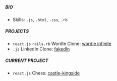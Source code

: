 ##### BIO

- Skills: `.js`, `.html`, `.css`, `.rb`

##### PROJECTS

- `react.js` `rails.rb` Wordle Clone: [wordle infinite](https://wordle-infinite.herokuapp.com/)
- `.js` LinkedIn Clone: [fakedIn](https://github.com/jgrochulski/fakedIn)

##### CURRENT PROJECT

- `react.js` Chess: [castle-kingside](https://github.com/jgrochulski/castle-kingside)
